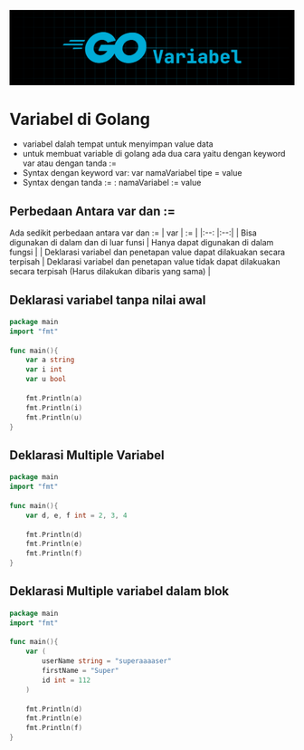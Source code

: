 ![Go Variabel](../images/go-variabel.png)

# Variabel di Golang

- variabel dalah tempat untuk menyimpan value data
- untuk membuat variable di golang ada dua cara yaitu dengan keyword var atau dengan tanda :=
- Syntax dengan keyword var: var namaVariabel tipe = value
- Syntax dengan tanda := : namaVariabel := value

## Perbedaan Antara var dan :=

Ada sedikit perbedaan antara var dan :=
| var | := |
|:--: |:--:|
| Bisa digunakan di dalam dan di luar funsi | Hanya dapat digunakan di dalam fungsi |
| Deklarasi variabel dan penetapan value dapat dilakuakan secara terpisah | Deklarasi variabel dan penetapan value tidak dapat dilakuakan secara terpisah (Harus dilakukan dibaris yang sama) |

## Deklarasi variabel tanpa nilai awal

```go
package main
import "fmt"

func main(){
    var a string
    var i int
    var u bool

    fmt.Println(a)
    fmt.Println(i)
    fmt.Println(u)
}
```

## Deklarasi Multiple Variabel

```go
package main
import "fmt"

func main(){
    var d, e, f int = 2, 3, 4

    fmt.Println(d)
    fmt.Println(e)
    fmt.Println(f)
}
```

## Deklarasi Multiple variabel dalam blok

```go
package main
import "fmt"

func main(){
    var (
        userName string = "superaaaaser"
        firstName = "Super"
        id int = 112
    )

    fmt.Println(d)
    fmt.Println(e)
    fmt.Println(f)
}
```
